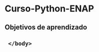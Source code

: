 # Curso-Python-ENAP
<html>
    <head>
        <meta charset="UTF-8">
         </head>
  	 <body>
      		<h2>Objetivos de aprendizado<h2>
		
  	 </body>
</html>
